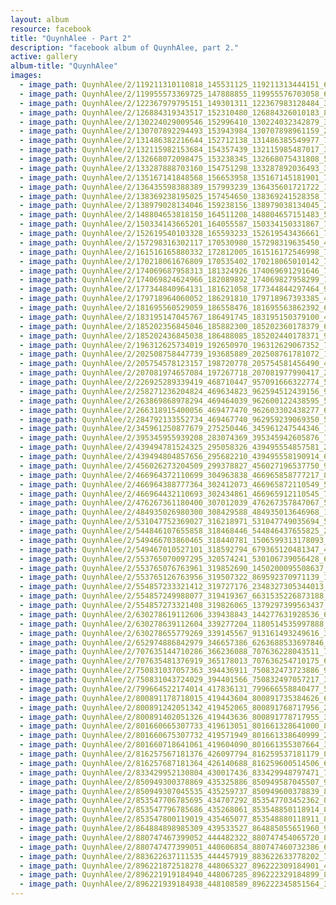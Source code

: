 ```yaml
---
layout: album
resource: facebook
title: "QuynhAlee - Part 2"
description: "facebook album of QuynhAlee, part 2."
active: gallery
album-title: "QuynhAlee"
images:
  - image_path: QuynhAlee/2/119211310110818_145531125_119211313444151_6020614753783629405_n.jpg
  - image_path: QuynhAlee/2/119955573369725_147888855_119955576703058_6429246828411370963_n.jpg
  - image_path: QuynhAlee/2/122367979795151_149301311_122367983128484_3486835743868758263_n.jpg
  - image_path: QuynhAlee/2/126884319343517_152310480_126884326010183_8292129444475356356_n.jpg
  - image_path: QuynhAlee/2/130224029009546_152996410_130224032342879_322272107504470266_n.jpg
  - image_path: QuynhAlee/2/130707892294493_153943984_130707898961159_2361803612932729301_n.jpg
  - image_path: QuynhAlee/2/131486382216644_152712138_131486385549977_7700392019219381556_n.jpg
  - image_path: QuynhAlee/2/132115982153684_154357439_132115985487017_3939172157676881578_n.jpg
  - image_path: QuynhAlee/2/132668072098475_153238345_132668075431808_5455286219156007056_n.jpg
  - image_path: QuynhAlee/2/133287888703160_154751298_133287892036493_3828085004730793351_n.jpg
  - image_path: QuynhAlee/2/135167141848568_156653958_135167145181901_773311071486667344_n.jpg
  - image_path: QuynhAlee/2/136435598388389_157993239_136435601721722_1982317401607980312_n.jpg
  - image_path: QuynhAlee/2/138369238195025_157454650_138369241528358_7437840472141847418_n.jpg
  - image_path: QuynhAlee/2/138979028134046_159238156_138979038134045_2928798304722547004_n.jpg
  - image_path: QuynhAlee/2/148804653818150_164511208_148804657151483_5316836215883871372_n.jpg
  - image_path: QuynhAlee/2/150334143665201_164055587_150334150331867_7980296268571842304_n.jpg
  - image_path: QuynhAlee/2/152619540103328_165593233_152619543436661_7494788678388217166_n.jpg
  - image_path: QuynhAlee/2/157298316302117_170530980_157298319635450_45024945205997284_n.jpg
  - image_path: QuynhAlee/2/161516165880332_172812005_161516172546998_7930822275548926541_n.jpg
  - image_path: QuynhAlee/2/170218061676809_170535402_170218065010142_7851207959209405790_n.jpg
  - image_path: QuynhAlee/2/174069687958313_181324926_174069691291646_7493856914601485182_n.jpg
  - image_path: QuynhAlee/2/174069824624966_182089892_174069827958299_1128755990018609578_n.jpg
  - image_path: QuynhAlee/2/177344840964131_181621058_177344844297464_9057163500494225461_n.jpg
  - image_path: QuynhAlee/2/179718964060052_186291810_179718967393385_4959376403929297107_n.jpg
  - image_path: QuynhAlee/2/181695560529059_186558476_181695563862392_6692449588019985272_n.jpg
  - image_path: QuynhAlee/2/183195147045767_186491745_183195150379100_4455225488872812361_n.jpg
  - image_path: QuynhAlee/2/185202356845046_185882300_185202360178379_6042918114983566981_n.jpg
  - image_path: QuynhAlee/2/185202436845038_186488085_185202440178371_9100889693155100094_n.jpg
  - image_path: QuynhAlee/2/196312625734019_192650970_196312629067352_7541979228410615629_n.jpg
  - image_path: QuynhAlee/2/202508758447739_193685889_202508761781072_1584181985328553601_n.jpg
  - image_path: QuynhAlee/2/205754578123157_198720778_205754581456490_4391901805500271656_n.jpg
  - image_path: QuynhAlee/2/207081974657084_197267718_207081977990417_2369622227401197225_n.jpg
  - image_path: QuynhAlee/2/226925289339419_468710447_957091666322774_5463890264036893895_n.jpg
  - image_path: QuynhAlee/2/258271236204824_469634823_962594512439156_9198841117448198964_n.jpg
  - image_path: QuynhAlee/2/263869868978294_469464039_962600122438595_5726785701917295778_n.jpg
  - image_path: QuynhAlee/2/266318915400056_469477470_962603302438277_6438043460232104603_n.jpg
  - image_path: QuynhAlee/2/284792133552734_469467740_962959239069350_509060454974012932_n.jpg
  - image_path: QuynhAlee/2/345961250877679_275250446_345961247544346_1358206703760041101_n.jpg
  - image_path: QuynhAlee/2/395345955939208_283074369_395345942605876_786455633031035627_n.jpg
  - image_path: QuynhAlee/2/439494781524325_295058326_439495554857581_2602163252897980230_n.jpg
  - image_path: QuynhAlee/2/439494804857656_295682210_439495558190914_6381103633645696940_n.jpg
  - image_path: QuynhAlee/2/456026273204509_299378827_456027196537750_900074045462663821_n.jpg
  - image_path: QuynhAlee/2/466964372110699_304963838_466965858777217_8007342688696567553_n.jpg
  - image_path: QuynhAlee/2/466964388777364_302412073_466965872110549_5057255118013496262_n.jpg
  - image_path: QuynhAlee/2/466964432110693_302434861_466965912110545_7527894815916180518_n.jpg
  - image_path: QuynhAlee/2/476267361180400_307012039_476267357847067_5748906207352660785_n.jpg
  - image_path: QuynhAlee/2/484935026980300_308429588_484935013646968_1307735202628118713_n.jpg
  - image_path: QuynhAlee/2/531047752369027_316218971_531047749035694_5967943452449606341_n.jpg
  - image_path: QuynhAlee/2/544846107655858_318468446_544846437655825_2475759317929164304_n.jpg
  - image_path: QuynhAlee/2/549466703860465_318440781_1506599313178093_5833222770368018624_n.jpg
  - image_path: QuynhAlee/2/549467010527101_318592794_679365120481347_4191930594104846950_n.jpg
  - image_path: QuynhAlee/2/553765070097295_320574241_530106739056428_6845504666209954257_n.jpg
  - image_path: QuynhAlee/2/553765076763961_319852690_1450200095508637_4389331790675679503_n.jpg
  - image_path: QuynhAlee/2/553765126763956_319507322_869592370971139_1202090290338203054_n.jpg
  - image_path: QuynhAlee/2/554857233321412_319727176_2348327305344013_7494878574483711371_n.jpg
  - image_path: QuynhAlee/2/554857249988077_319419367_6631535226873188_4055029879077634493_n.jpg
  - image_path: QuynhAlee/2/554857273321408_319826065_1379297399563437_6241602731621446692_n.jpg
  - image_path: QuynhAlee/2/630278619112606_339438843_144277631928536_6518693340868101897_n.jpg
  - image_path: QuynhAlee/2/630278639112604_339277204_1180514535997888_8346177608649898526_n.jpg
  - image_path: QuynhAlee/2/630278655779269_339145567_913161493249616_3011683074558780172_n.jpg
  - image_path: QuynhAlee/2/652974886842979_346657386_6263688533697846_263793023479692376_n.jpg
  - image_path: QuynhAlee/2/707635144710286_366236088_707636228043511_7831066234287790476_n.jpg
  - image_path: QuynhAlee/2/707635481376919_365178013_707636254710175_6691268263751443843_n.jpg
  - image_path: QuynhAlee/2/750831037057363_394436911_750832473723886_953482620495476732_n.jpg
  - image_path: QuynhAlee/2/750831043724029_394401566_750832497057217_3410107199575388216_n.jpg
  - image_path: QuynhAlee/2/799664522174014_417836131_799666558840477_5937684824798284631_n.jpg
  - image_path: QuynhAlee/2/800891178718015_419443604_800891735384626_6617163129770985744_n.jpg
  - image_path: QuynhAlee/2/800891242051342_419452065_800891768717956_2548731532911998707_n.jpg
  - image_path: QuynhAlee/2/800891402051326_419443636_800891778717955_3903811188877951548_n.jpg
  - image_path: QuynhAlee/2/801660665307733_419613051_801661328641000_8020210780632518517_n.jpg
  - image_path: QuynhAlee/2/801660675307732_419571949_801661338640999_2674087031193456307_n.jpg
  - image_path: QuynhAlee/2/801660718641061_419604090_801661355307664_3237301524829533804_n.jpg
  - image_path: QuynhAlee/2/816257567181376_426097794_816259537181179_8612641029221380929_n.jpg
  - image_path: QuynhAlee/2/816257687181364_426140688_816259600514506_6313334748011958317_n.jpg
  - image_path: QuynhAlee/2/833429952130804_430017436_833429948797471_7149317147622575929_n.jpg
  - image_path: QuynhAlee/2/850949300378869_435325886_850949587045507_9131023232271271406_n.jpg
  - image_path: QuynhAlee/2/850949307045535_435259737_850949600378839_8676058915030645970_n.jpg
  - image_path: QuynhAlee/2/853547706785695_434707292_853547703452362_8948355393106772214_n.jpg
  - image_path: QuynhAlee/2/853547796785686_435268061_853548850118914_8590613188345783658_n.jpg
  - image_path: QuynhAlee/2/853547800119019_435465077_853548880118911_8440701401807579875_n.jpg
  - image_path: QuynhAlee/2/864884898985309_439533527_864885055651960_9181170148943924178_n.jpg
  - image_path: QuynhAlee/2/880747467399052_444482322_880747454065720_8066460162116060425_n.jpg
  - image_path: QuynhAlee/2/880747477399051_440606854_880747460732386_6924527089444734518_n.jpg
  - image_path: QuynhAlee/2/883622637111535_444457919_883622633778202_7454331453185013380_n.jpg
  - image_path: QuynhAlee/2/896221872518278_448065327_896222309184901_455596475922809110_n.jpg
  - image_path: QuynhAlee/2/896221919184940_448067285_896222329184899_8476047429138763422_n.jpg
  - image_path: QuynhAlee/2/896221939184938_448108589_896222345851564_3273207874889848931_n.jpg
---
```

